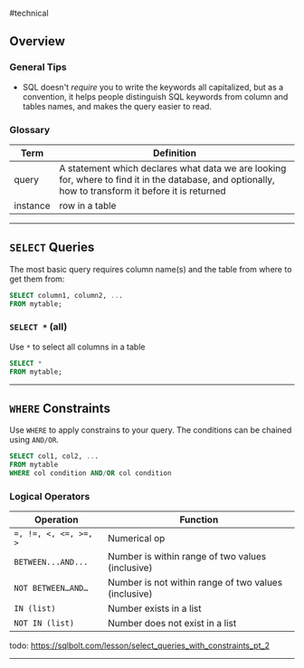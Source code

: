 #technical 

## Overview

### General Tips
- SQL doesn't _require_ you to write the keywords all capitalized, but as a convention, it helps people distinguish SQL keywords from column and tables names, and makes the query easier to read.

### Glossary

| Term     | Definition                                                                                                                                           |
| -------- | ---------------------------------------------------------------------------------------------------------------------------------------------------- |
| query    | A statement which declares what data we are looking for, where to find it in the database, and optionally, how to transform it before it is returned |
| instance | row in a table                                                                                                                                       |


---
## `SELECT` Queries

The most basic query requires column name(s) and the table from where to get them from:

```sql
SELECT column1, column2, ...
FROM mytable;
```

### `SELECT *` (all)

Use `*` to select all columns in a table

```sql
SELECT *
FROM mytable;
```

---
## `WHERE` Constraints

Use `WHERE` to apply constrains to your query. The conditions can be chained using `AND/OR`.

```sql
SELECT col1, col2, ...
FROM mytable
WHERE col condition AND/OR col condition
```

### Logical Operators

| Operation             | Function                                             |
| --------------------- | ---------------------------------------------------- |
| `=, !=, <, <=, >=, >` | Numerical op                                         |
| `BETWEEN...AND...`    | Number is within range of two values (inclusive)     |
| `NOT BETWEEN…AND…`    | Number is not within range of two values (inclusive) |
| `IN (list)`           | Number exists in a list                              |
| `NOT IN (list)`       | Number does not exist in a list                      |

todo: https://sqlbolt.com/lesson/select_queries_with_constraints_pt_2

---
##